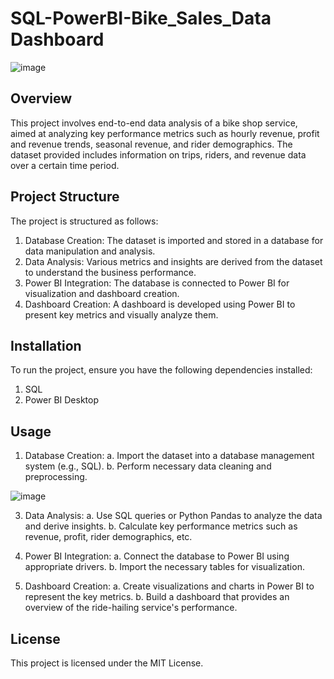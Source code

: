 # SQL-PowerBI-Bike_Sales_Data Dashboard

![image](https://github.com/tamK-kol/SQL-PowerBI-Bike_Sales_Data/assets/94835149/9184dd24-d134-4a16-9277-76507e19e9f3)

## Overview
This project involves end-to-end data analysis of a bike shop service, aimed at analyzing key performance metrics such as hourly revenue, profit and revenue trends, seasonal revenue, and rider demographics. The dataset provided includes information on trips, riders, and revenue data over a certain time period.

## Project Structure
The project is structured as follows:

1. Database Creation: The dataset is imported and stored in a database for data manipulation and analysis.
2. Data Analysis: Various metrics and insights are derived from the dataset to understand the business performance.
3. Power BI Integration: The database is connected to Power BI for visualization and dashboard creation.
4. Dashboard Creation: A dashboard is developed using Power BI to present key metrics and visually analyze them.

## Installation
To run the project, ensure you have the following dependencies installed:
1. SQL
2. Power BI Desktop

## Usage
1. Database Creation:
a. Import the dataset into a database management system (e.g., SQL).
b. Perform necessary data cleaning and preprocessing.

![image](https://github.com/tamK-kol/SQL-PowerBI-Bike_Sales_Data/assets/94835149/163192be-04f3-4a21-a163-de32c26f6d93)


3. Data Analysis:
a. Use SQL queries or Python Pandas to analyze the data and derive insights.
b. Calculate key performance metrics such as revenue, profit, rider demographics, etc.

4. Power BI Integration:
a. Connect the database to Power BI using appropriate drivers.
b. Import the necessary tables for visualization.

5. Dashboard Creation:
a. Create visualizations and charts in Power BI to represent the key metrics.
b. Build a dashboard that provides an overview of the ride-hailing service's performance.

## License
This project is licensed under the MIT License.
